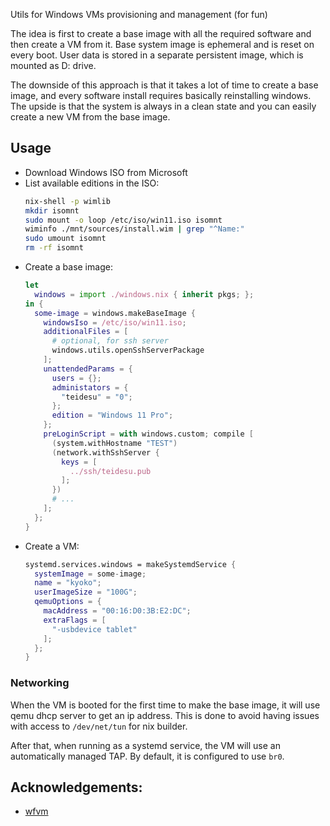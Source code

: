 Utils for Windows VMs provisioning and management (for fun)

The idea is first to create a base image with all the required software and then create a VM from it.
Base system image is ephemeral and is reset on every boot. User data is stored in a separate persistent image, which is mounted as D: drive.

The downside of this approach is that it takes a lot of time to create a base image, and every software install requires basically reinstalling windows.
The upside is that the system is always in a clean state and you can easily create a new VM from the base image.

## Usage
- Download Windows ISO from Microsoft
- List available editions in the ISO:
  ```bash
  nix-shell -p wimlib
  mkdir isomnt
  sudo mount -o loop /etc/iso/win11.iso isomnt
  wiminfo ./mnt/sources/install.wim | grep "^Name:"
  sudo umount isomnt
  rm -rf isomnt
  ```
- Create a base image:
  ```nix
  let 
    windows = import ./windows.nix { inherit pkgs; };
  in {
    some-image = windows.makeBaseImage { 
      windowsIso = /etc/iso/win11.iso;
      additionalFiles = [
        # optional, for ssh server
        windows.utils.openSshServerPackage
      ];
      unattendedParams = {
        users = {};
        administators = {
          "teidesu" = "0";
        };
        edition = "Windows 11 Pro";
      };
      preLoginScript = with windows.custom; compile [
        (system.withHostname "TEST")
        (network.withSshServer {
          keys = [
            ../ssh/teidesu.pub
          ];
        })
        # ...
      ];
    };
  }
  ```
- Create a VM: 
  ```nix
  systemd.services.windows = makeSystemdService {
    systemImage = some-image;
    name = "kyoko";
    userImageSize = "100G";
    qemuOptions = {
      macAddress = "00:16:D0:3B:E2:DC";
      extraFlags = [
        "-usbdevice tablet"
      ];
    };
  }
  ```

### Networking
When the VM is booted for the first time to make the base image, 
it will use qemu dhcp server to get an ip address. This is done to 
avoid having issues with access to `/dev/net/tun` for nix builder.

After that, when running as a systemd service, the VM will use an automatically managed TAP. By default, it is configured to use `br0`.

## Acknowledgements:
- [wfvm](https://git.m-labs.hk/M-Labs/wfvm)
